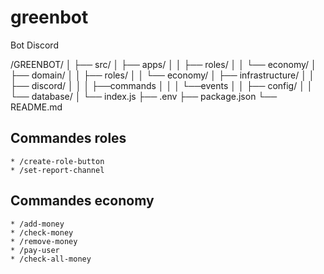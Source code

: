 # greenbot
Bot Discord

/GREENBOT/
│
├── src/
│   ├── apps/
│   │   ├── roles/
│   │   └── economy/
│   ├── domain/
│   │   ├── roles/
│   │   └── economy/
│   ├── infrastructure/
│   │   ├── discord/
│   │   │    ├──commands
│   │   │    └──events
│   │   ├── config/
│   │   └── database/
│   └── index.js
├── .env
├── package.json
└── README.md


## Commandes roles 
    * /create-role-button
    * /set-report-channel

## Commandes economy
    * /add-money 
    * /check-money
    * /remove-money 
    * /pay-user 
    * /check-all-money
